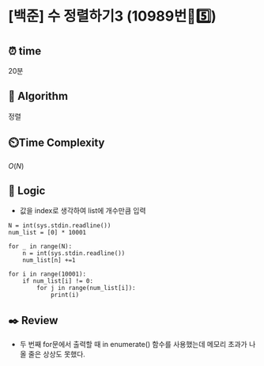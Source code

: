 # [백준] 수 정렬하기3 (10989번🩶5️⃣)

## ⏰  **time**
20분

## :pushpin: **Algorithm**

정렬

## ⏲️**Time Complexity**

$O(N)$

## :round_pushpin: **Logic**

- 값을 index로 생각하여 list에 개수만큼 입력
```
N = int(sys.stdin.readline())
num_list = [0] * 10001

for _ in range(N):
    n = int(sys.stdin.readline())
    num_list[n] +=1

for i in range(10001):
    if num_list[i] != 0:
        for j in range(num_list[i]):
            print(i)
```
  

## :black_nib: **Review**

- 두 번째 for문에서 출력할 때 in enumerate() 함수를 사용했는데 메모리 초과가 나올 줄은 상상도 못했다.

